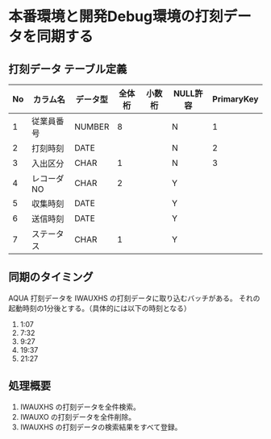 本番環境と開発Debug環境の打刻データを同期する
=============

打刻データ テーブル定義
-------------

| No | カラム名   | データ型 | 全体桁 | 小数桁 | NULL許容 | PrimaryKey |
|----|------------|----------|--------|--------|----------|------------|
| 1  | 従業員番号 | NUMBER   | 8      |        | N        | 1          |
| 2  | 打刻時刻   | DATE     |        |        | N        | 2          |
| 3  | 入出区分   | CHAR     | 1      |        | N        | 3          |
| 4  | レコーダNO | CHAR     | 2      |        | Y        |            |
| 5  | 収集時刻   | DATE     |        |        | Y        |            |
| 6  | 送信時刻   | DATE     |        |        | Y        |            |
| 7  | ステータス | CHAR     | 1      |        | Y        |            |


同期のタイミング
-------------

AQUA 打刻データを IWAUXHS の打刻データに取り込むバッチがある。
それの起動時刻の1分後とする。（具体的には以下の時刻となる）

1. 1:07
1. 7:32
1. 9:27
1. 19:37
1. 21:27


処理概要
-------------

1. IWAUXHS の打刻データを全件検索。
1. IWAUXO の打刻データを全件削除。
1. IWAUXHS の打刻データの検索結果をすべて登録。


